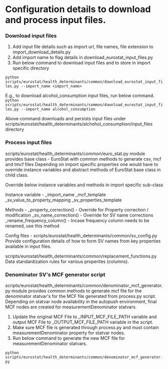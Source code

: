 # Configuration details to download and process input files.

### Download input files
1. Add input file details such as import url, file names, file extension to import_download_details.py
2. Add import name to flag details in download_eurostat_input_files.py
3. Run below command to download input files and to store in import specific directory

`python scripts/eurostat/health_determinants/common/download_eurostat_input_files.py --import_name <import_name>`

E.g., to download alcohol_consumption input files, run below command. 
`python scripts/eurostat/health_determinants/common/download_eurostat_input_files.py --import_name alcohol_consumption`

Above command downloads and persists input files under scripts/eurostat/health_determinants/alchohol_consumption/input_files directory


### Process input files
scripts/eurostat/health_determinants/common/euro_stat.py module provides base class - EuroStat with common methods to generate csv, mcf and tmcf files
Depending on import specific properties one would have to override instance variables and abstract methods of EuroStat base class in child class.

Override below instance variables and methods in import specific sub-class

Instance variable -
_import_name
_mcf_template
_sv_value_to_property_mapping
_sv_properties_template

Methods -
_property_correction() - Override for Property correction / modification
_sv_name_correction() - Override for SV name corrections
_rename_frequency_column() - Incase frequency column needs to be renamed, use this method


Config files -
scripts/eurostat/health_determinants/common/sv_config.py 
Provide configuration details of how to form SV names from key properties available in input files.


scripts/eurostat/health_determinants/common/replacement_functions.py
Data standardization rules for various properites (columns).


### Denominator SV's MCF generator script
scripts/eurostat/health_determinants/common/denominator_mcf_generator.py module provides common methods to generate mcf file for the denominator statvar's for the MCF file generated from process.py script.
Depending on statvar node availability in the autopush environment, final MCF nodes are created for measurementDenominator statvars.
1. Update the original MCF File to _INPUT_MCF_FILE_PATH variable and output MCF File to _OUTPUT_MCF_FILE_PATH variable in the script.
2. Make sure MCF file is generated through process.py and must contain measurementDenominator property for statvar nodes.
3. Run below command to generate the new MCF file for measurementDenominator statvars.

`python scripts/eurostat/health_determinants/common/denominator_mcf_generator.py`
